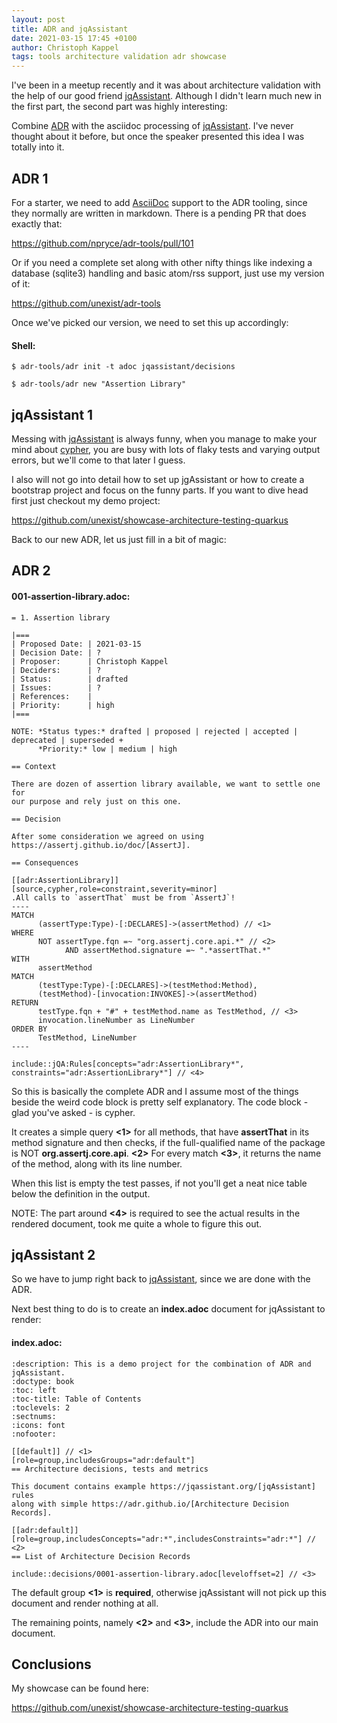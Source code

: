 ```yaml
---
layout: post
title: ADR and jqAssistant
date: 2021-03-15 17:45 +0100
author: Christoph Kappel
tags: tools architecture validation adr showcase
---
```

I've been in a meetup recently and it was about architecture validation with the help of
our good friend [jqAssistant][1]. Although I didn't learn much new in the
first part, the second part was highly interesting:

Combine [ADR][2] with the asciidoc processing of [jqAssistant][1].
I've never thought about it before, but once the speaker presented this idea I was totally into it.

## ADR 1

For a starter, we need to add [AsciiDoc][3] support to the ADR tooling,
since they normally are written in markdown. There is a pending PR that does exactly that:

<https://github.com/npryce/adr-tools/pull/101>

Or if you need a complete set along with other nifty things like indexing a database
(sqlite3) handling and basic atom/rss support, just use my version of it:

<https://github.com/unexist/adr-tools>

Once we've picked our version, we need to set this up accordingly:

#### **Shell:**
```shell
$ adr-tools/adr init -t adoc jqassistant/decisions

$ adr-tools/adr new "Assertion Library"
```

## jqAssistant 1

Messing with [jqAssistant][1] is always funny, when you manage to make your mind about [cypher][4],
you are busy with lots of flaky tests and varying output errors, but we'll come to that later I
guess.

I also will not go into detail how to set up jgAssistant or how to create a bootstrap project and
focus on the funny parts. If you want to dive head first just checkout my demo project:

<https://github.com/unexist/showcase-architecture-testing-quarkus>

Back to our new ADR, let us just fill in a bit of magic:

## ADR 2

#### **001-assertion-library.adoc:**
```asciidoc
= 1. Assertion library

|===
| Proposed Date: | 2021-03-15
| Decision Date: | ?
| Proposer:      | Christoph Kappel
| Deciders:      | ?
| Status:        | drafted
| Issues:        | ?
| References:    |
| Priority:      | high
|===

NOTE: *Status types:* drafted | proposed | rejected | accepted | deprecated | superseded +
      *Priority:* low | medium | high

== Context

There are dozen of assertion library available, we want to settle one for
our purpose and rely just on this one.

== Decision

After some consideration we agreed on using https://assertj.github.io/doc/[AssertJ].

== Consequences

[[adr:AssertionLibrary]]
[source,cypher,role=constraint,severity=minor]
.All calls to `assertThat` must be from `AssertJ`!
----
MATCH
      (assertType:Type)-[:DECLARES]->(assertMethod) // <1>
WHERE
      NOT assertType.fqn =~ "org.assertj.core.api.*" // <2>
            AND assertMethod.signature =~ ".*assertThat.*"
WITH
      assertMethod
MATCH
      (testType:Type)-[:DECLARES]->(testMethod:Method),
      (testMethod)-[invocation:INVOKES]->(assertMethod)
RETURN
      testType.fqn + "#" + testMethod.name as TestMethod, // <3>
      invocation.lineNumber as LineNumber
ORDER BY
      TestMethod, LineNumber
----

include::jQA:Rules[concepts="adr:AssertionLibrary*", constraints="adr:AssertionLibrary*"] // <4>
```

So this is basically the complete ADR and I assume most of the things beside the weird code block
is pretty self explanatory.
The code block - glad you've asked - is cypher.

It creates a simple query **<1>** for all methods, that have **assertThat** in its method signature
and then checks, if the full-qualified name of the package is NOT **org.assertj.core.api**. **<2>**
For every match **<3>**, it returns the name of the method, along with its line number.

When this list is empty the test passes, if not you'll get a neat nice table below the definition
in the output.

NOTE: The part around **<4>** is required to see the actual results in the rendered document, took
      me quite a whole to figure this out.

## jqAssistant 2

So we have to jump right back to [jqAssistant][1], since we are done with the ADR.

Next best thing to do is to create an **index.adoc** document for jqAssistant to render:

#### **index.adoc:**
```asciidoc
:description: This is a demo project for the combination of ADR and jqAssistant.
:doctype: book
:toc: left
:toc-title: Table of Contents
:toclevels: 2
:sectnums:
:icons: font
:nofooter:

[[default]] // <1>
[role=group,includesGroups="adr:default"]
== Architecture decisions, tests and metrics

This document contains example https://jqassistant.org/[jqAssistant] rules
along with simple https://adr.github.io/[Architecture Decision Records].

[[adr:default]]
[role=group,includesConcepts="adr:*",includesConstraints="adr:*"] // <2>
== List of Architecture Decision Records

include::decisions/0001-assertion-library.adoc[leveloffset=2] // <3>
```

The default group **<1>** is **required**, otherwise jqAssistant will not pick up this document
and render nothing at all.

The remaining points, namely **<2>** and **<3>**, include the ADR into our main document.

## Conclusions

My showcase can be found here:

<https://github.com/unexist/showcase-architecture-testing-quarkus>

[1]: https://jqassistant.org
[2]: https://adr.github.io/
[3]: https://asciidoc.org/
[4]: https://neo4j.com/developer/cypher/